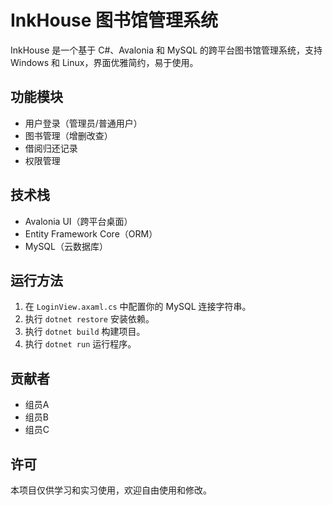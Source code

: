 # InkHouse 图书馆管理系统

InkHouse 是一个基于 C#、Avalonia 和 MySQL 的跨平台图书馆管理系统，支持 Windows 和 Linux，界面优雅简约，易于使用。

## 功能模块
- 用户登录（管理员/普通用户）
- 图书管理（增删改查）
- 借阅归还记录
- 权限管理

## 技术栈
- Avalonia UI（跨平台桌面）
- Entity Framework Core（ORM）
- MySQL（云数据库）

## 运行方法
1. 在 `LoginView.axaml.cs` 中配置你的 MySQL 连接字符串。
2. 执行 `dotnet restore` 安装依赖。
3. 执行 `dotnet build` 构建项目。
4. 执行 `dotnet run` 运行程序。

## 贡献者
- 组员A
- 组员B
- 组员C

## 许可
本项目仅供学习和实习使用，欢迎自由使用和修改。 